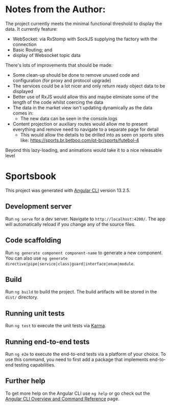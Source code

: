 
# Notes from the Author: 
The project currently meets the minimal functional threshold to display the data. It currently feature:

- WebSocket: via RxStomp with SockJS supplying the factory with the connection 
- Basic Routing; and
- display of Websocket topic data

There's lots of improvements that should be made:

- Some clean-up should be done to remove unused code and configuration (for proxy and protocol upgrade)
- The services could be a lot nicer and only return ready object data to be displayed
- Better use of RxJS would allow this and maybe eliminate some of the length of the code whilst coercing the data
- The data in the market view isn't updating dynamically as the data comes in:
    - The new data can be seen in the console.logs  
- Content projection or auxiliary routes would allow me to present everything and remove need to navigate to a separate page for detail 
    - This would allow the details to be drilled into as seen on sports sites like: https://sports.br.betboo.com/pt-br/sports/futebol-4 

Beyond this lazy-loading, and animations would take it to a nice releasable level 








# Sportsbook

This project was generated with [Angular CLI](https://github.com/angular/angular-cli) version 13.2.5.

## Development server

Run `ng serve` for a dev server. Navigate to `http://localhost:4200/`. The app will automatically reload if you change any of the source files.

## Code scaffolding

Run `ng generate component component-name` to generate a new component. You can also use `ng generate directive|pipe|service|class|guard|interface|enum|module`.

## Build

Run `ng build` to build the project. The build artifacts will be stored in the `dist/` directory.

## Running unit tests

Run `ng test` to execute the unit tests via [Karma](https://karma-runner.github.io).

## Running end-to-end tests

Run `ng e2e` to execute the end-to-end tests via a platform of your choice. To use this command, you need to first add a package that implements end-to-end testing capabilities.

## Further help

To get more help on the Angular CLI use `ng help` or go check out the [Angular CLI Overview and Command Reference](https://angular.io/cli) page.
